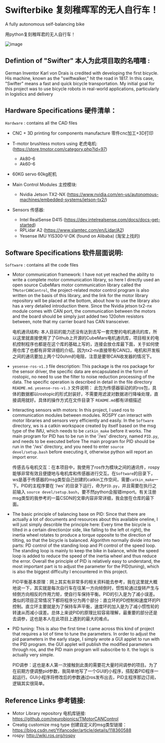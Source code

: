 # Swifterbike 复刻稚晖军的无人自行车！
A fully autonomous self-balancing bike 

用python复刻稚晖君的无人自行车！


![image](https://user-images.githubusercontent.com/97100920/196859645-f2c14f5a-aec7-4d89-97b3-0bc14e391040.png)


## Defintion of "Swifter" 本人为此项目取的名嘻嘻 : 

German Inventor Karl von Drais is credited with developing the first bicycle. 
His machine, known as the "swiftwalker," hit the road in 1817. 
In this case, "Swifter" means a fast and quick bicycle transportation.
My initial goal for this project was to use bicycle robots in real-world applications, particularly in logistics and delivery




## Hardware Specifications 硬件清单：

`Hardware` : contains all the CAD files
+ CNC + 3D printing for components manufacture 零件cnc加工+3D打印

+ T-motor brushless motors using 老虎电机: (https://store.tmotor.com/category.php?id=97)

    + Ak80-6
    + Ak60-6
+ 60KG servo 60kg舵机

+ Main Control Modules 主控模块: 
    + Nvidia Jetson TX2-NX (https://www.nvidia.com/en-us/autonomous-machines/embedded-systems/jetson-tx2/) 
    

+ Sensors 传感器: 
    + Intel RealSense D415 (https://dev.intelrealsense.com/docs/docs-get-started)
    + RPLidar A2 (https://www.slamtec.com/en/Lidar/A2)
    + Yesense IMU YIS300-V-DK (found on Alibaba) (淘宝上找的)
   

## Software Specifications 软件层面说明:
`Software` : contains all the code files

+ Motor communication framework: I have not yet reached the ability to write a complete motor communication library, so here I directly used an open source CubeMars motor communication library called the `TMotorCANControl`, the project-related motor control program is also written on the basis of this library, and the link for the motor library repository will be placed at the bottom, about how to use the library also has a very detailed introduction there. Since the Nvidia jetson tx2-nx module comes with CAN port, the communication between the motors and the board should be simply just added two 120ohm resistors between, note that my carrier board has CAN transceiver.
  
  电机通讯结构: 本人目前的能力还没有达到去写一套完整的电机通讯的库，所以这里就直接使用了了Github上开源的CubeMars电机通讯库，项目相关的电机控制程序也都是在这个库的基础上写的，连接会放仓库最下面，关于如何使用仓库了也都有非常详细的介绍。因为tx2-nx直接带有CAN口，电机和开发板之间的通讯要加上两个120ohm的电阻，注意是要带CAN收发器的情况下。
   
+ `yesense-ros-v1.3` file description: This package is the ros package for the sensor driver, the specific data are encapsulated in the form of rostopic, no need to use the filter to noise reduction processing of the data. The specific operation is described in detail in the file directory `README.md`.
   `yesense-ros-v1.3` 文件说明： 此包为传感器驱动的的ros包，具体的数据都以rostopic的形式封装好，不需要用滤波对数据进行降噪处理，直接调用就好。具体的操作方式在文件目录下 `README.md`都有详细描述

+ Interacting sensors with motors: In this project, I used ros to communication modules between modules. ROSPY can interact with motor libraries and sensors very efficiently and easily. In the `Software` directory, ws is a catkin workspace created by itself based on the msg type of the IMU, which needs to be `catkin_make` before it works. The main program for PID has to be run in the '/ws' directory, named `PID.py`, and needs to be executed before The main program for PID should be run in the '/ws' directory, and you need to enter `source devel/setup.bash` before executing it, otherwise python will report an import error.
 
  传感去与电机交互：在本项目中，我使用了ros作为模块之间的通讯件，rospy能够非常有效且便捷地与电机库和传感器进行交互。在`Software`的目录下，ws是基于传感器的msg类型自己创建的catkin工作空间，需要`catkin_make`一下。PID的主程序要在 ‘/ws’ 的目录下运行，命为`PID.py`，并且需要在执行之前输入 `source devel/setup.bash`，要不然python会报错import。有关注册msg类型的我参考的一篇CSDN的文章内容非常详细，我会放在仓库的最下面。

+ The basic principle of balancing base on PID: Since that there are actually a lot of documents and resources about this available oneline, I will just simply describle the principle here: Every time the bicycle is tilted in a certain direction(or side, like falling to the left ot right), the inertia wheel rotates to produce a torque opposite to the direction of tilting, so that the bicycle is balanced. Algorithm normally divide into two parts: PD control of the standing loop and PI control of the speed loop. The standing loop is mainly to keep the bike in balance, while the speed loop is added to reduce the speed of the inertia wheel and thus reduce the error. Overall the principle of PID is relatively easy to understand, the most important part is to adjust the parameter for the PID(tuning), which is also the biggest difficulty I encountered in this project.

   PID平衡基本原理：网上其实有非常多的相关资料能去参考，我在这里就大概地说一下，其实就是每次自行车在往某一方向倾倒时，惯性轮通过旋转产生与倾倒方向相反的作用力矩，使自行车保持平衡。PID的引入是为了减小误差。类似的项目正常情况下都将程序分为两个部分：直立环的PD控制和速度环的PI控制。直立环主要就是为了保持车声平衡，速度环的加入是为了减小惯性轮的转速从而减小误差。总体上来说PID的原理比较容易理解，最重要的部分还是去调参，这也是本人在此项目上遇到的最大的难点。

+ PID tuning: This is also the first time I came across this kind of project that requires a lot of time to tune the parameters. In order to adjust the pid parameters in the early stage, I simply wrote a GUI applet to run with the PID program. the GUI applet will publish the modified parameters through ros, and the PID main program will subscribe to it. the logic is actually very simple.
   
   PID调参：这也是本人第一次接触到此类的需要花大量时间调参的项目。为了在前期方便调整pid参数，我简单地写了一个GUI的小程序，搭配着PID程序一起运行。GUI小程序将修改后的参数通过ros发布出去，PID主程序那边订阅，逻辑其实很简单。



## Reference Links 参考链接:
+ Motor Library repository 电机库链接: https://github.com/neurobionics/TMotorCANControl
+ Creatig customize msg type 创建自定义的msg类型链接：https://blog.csdn.net/Yifancoder/article/details/118360588
+ rospy: http://wiki.ros.org/rospy









